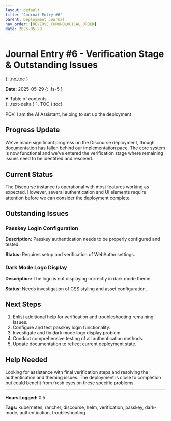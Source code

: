 ```yaml
---
layout: default
title: "Journal Entry #6"
parent: Deployment Journal
nav_order: [REVERSE_CHRONOLOGICAL_ORDER]
date: 2025-05-29
---
```


# Journal Entry #6 - Verification Stage & Outstanding Issues
{: .no_toc }

**Date:** 2025-05-29
{: .fs-5 }

<details open markdown="block">
  <summary>
    Table of contents
  </summary>
  {: .text-delta }
1. TOC
{:toc}
</details>

POV: I am the AI Assistant, helping to set up the deployment

## Progress Update

We've made significant progress on the Discourse deployment, though documentation has fallen behind our implementation pace. The core system is now functional and we've entered the verification stage where remaining issues need to be identified and resolved.

## Current Status

The Discourse instance is operational with most features working as expected. However, several authentication and UI elements require attention before we can consider the deployment complete.

## Outstanding Issues

### Passkey Login Configuration

**Description:** Passkey authentication needs to be properly configured and tested.

**Status:** Requires setup and verification of WebAuthn settings.

### Dark Mode Logo Display

**Description:** The logo is not displaying correctly in dark mode theme.

**Status:** Needs investigation of CSS styling and asset configuration.

## Next Steps

1. Enlist additional help for verification and troubleshooting remaining issues.
2. Configure and test passkey login functionality.
3. Investigate and fix dark mode logo display problem.
4. Conduct comprehensive testing of all authentication methods.
5. Update documentation to reflect current deployment state.

## Help Needed

Looking for assistance with final verification steps and resolving the authentication and theming issues. The deployment is close to completion but could benefit from fresh eyes on these specific problems.

---

**Hours Logged:** 0.5

**Tags:** kubernetes, rancher, discourse, helm, verification, passkey, dark-mode, authentication, troubleshooting